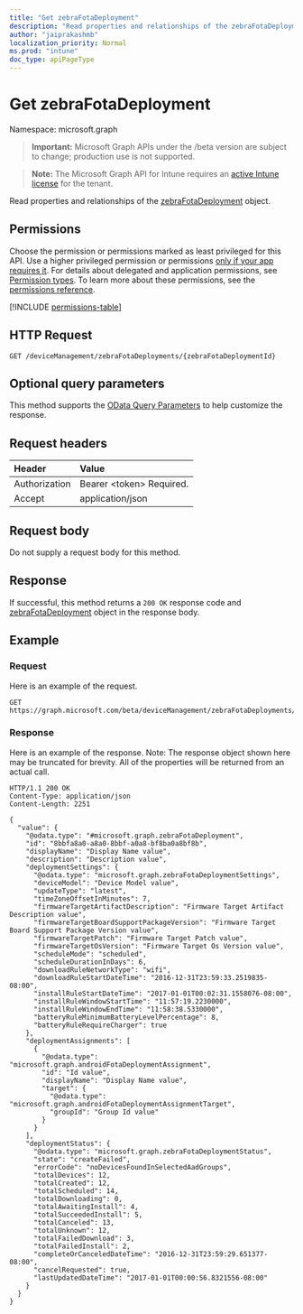 ```yaml
---
title: "Get zebraFotaDeployment"
description: "Read properties and relationships of the zebraFotaDeployment object."
author: "jaiprakashmb"
localization_priority: Normal
ms.prod: "intune"
doc_type: apiPageType
---
```


# Get zebraFotaDeployment

Namespace: microsoft.graph

> **Important:** Microsoft Graph APIs under the /beta version are subject to change; production use is not supported.

> **Note:** The Microsoft Graph API for Intune requires an [active Intune license](https://go.microsoft.com/fwlink/?linkid=839381) for the tenant.

Read properties and relationships of the [zebraFotaDeployment](../resources/intune-androidfotaservice-zebrafotadeployment.md) object.

## Permissions
Choose the permission or permissions marked as least privileged for this API. Use a higher privileged permission or permissions [only if your app requires it](/graph/permissions-overview#best-practices-for-using-microsoft-graph-permissions). For details about delegated and application permissions, see [Permission types](/graph/permissions-overview#permission-types). To learn more about these permissions, see the [permissions reference](/graph/permissions-reference).

<!-- { "blockType": "permissions", "name": "intune_androidfotaservice_zebrafotadeployment_get" } -->
[!INCLUDE [permissions-table](../includes/permissions/intune-androidfotaservice-zebrafotadeployment-get-permissions.md)]

## HTTP Request
<!-- {
  "blockType": "ignored"
}
-->
``` http
GET /deviceManagement/zebraFotaDeployments/{zebraFotaDeploymentId}
```

## Optional query parameters
This method supports the [OData Query Parameters](/graph/query-parameters) to help customize the response.

## Request headers
|Header|Value|
|:---|:---|
|Authorization|Bearer &lt;token&gt; Required.|
|Accept|application/json|

## Request body
Do not supply a request body for this method.

## Response
If successful, this method returns a `200 OK` response code and [zebraFotaDeployment](../resources/intune-androidfotaservice-zebrafotadeployment.md) object in the response body.

## Example

### Request
Here is an example of the request.
``` http
GET https://graph.microsoft.com/beta/deviceManagement/zebraFotaDeployments/{zebraFotaDeploymentId}
```

### Response
Here is an example of the response. Note: The response object shown here may be truncated for brevity. All of the properties will be returned from an actual call.
``` http
HTTP/1.1 200 OK
Content-Type: application/json
Content-Length: 2251

{
  "value": {
    "@odata.type": "#microsoft.graph.zebraFotaDeployment",
    "id": "8bbfa8a0-a8a0-8bbf-a0a8-bf8ba0a8bf8b",
    "displayName": "Display Name value",
    "description": "Description value",
    "deploymentSettings": {
      "@odata.type": "microsoft.graph.zebraFotaDeploymentSettings",
      "deviceModel": "Device Model value",
      "updateType": "latest",
      "timeZoneOffsetInMinutes": 7,
      "firmwareTargetArtifactDescription": "Firmware Target Artifact Description value",
      "firmwareTargetBoardSupportPackageVersion": "Firmware Target Board Support Package Version value",
      "firmwareTargetPatch": "Firmware Target Patch value",
      "firmwareTargetOsVersion": "Firmware Target Os Version value",
      "scheduleMode": "scheduled",
      "scheduleDurationInDays": 6,
      "downloadRuleNetworkType": "wifi",
      "downloadRuleStartDateTime": "2016-12-31T23:59:33.2519835-08:00",
      "installRuleStartDateTime": "2017-01-01T00:02:31.1558076-08:00",
      "installRuleWindowStartTime": "11:57:19.2230000",
      "installRuleWindowEndTime": "11:58:38.5330000",
      "batteryRuleMinimumBatteryLevelPercentage": 8,
      "batteryRuleRequireCharger": true
    },
    "deploymentAssignments": [
      {
        "@odata.type": "microsoft.graph.androidFotaDeploymentAssignment",
        "id": "Id value",
        "displayName": "Display Name value",
        "target": {
          "@odata.type": "microsoft.graph.androidFotaDeploymentAssignmentTarget",
          "groupId": "Group Id value"
        }
      }
    ],
    "deploymentStatus": {
      "@odata.type": "microsoft.graph.zebraFotaDeploymentStatus",
      "state": "createFailed",
      "errorCode": "noDevicesFoundInSelectedAadGroups",
      "totalDevices": 12,
      "totalCreated": 12,
      "totalScheduled": 14,
      "totalDownloading": 0,
      "totalAwaitingInstall": 4,
      "totalSucceededInstall": 5,
      "totalCanceled": 13,
      "totalUnknown": 12,
      "totalFailedDownload": 3,
      "totalFailedInstall": 2,
      "completeOrCanceledDateTime": "2016-12-31T23:59:29.651377-08:00",
      "cancelRequested": true,
      "lastUpdatedDateTime": "2017-01-01T00:00:56.8321556-08:00"
    }
  }
}
```
